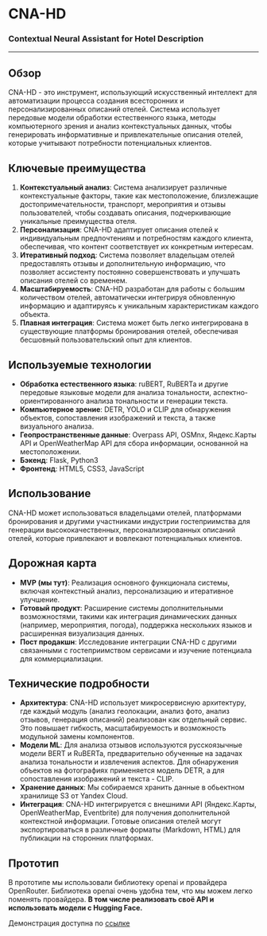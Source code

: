 # CNA-HD
### Contextual Neural Assistant for Hotel Description

---

## Обзор
CNA-HD - это инструмент, использующий искусственный интеллект для автоматизации процесса создания всесторонних и персонализированных описаний отелей. Система использует передовые модели обработки естественного языка, методы компьютерного зрения и анализ контекстуальных данных, чтобы генерировать информативные и привлекательные описания отелей, которые учитывают потребности потенциальных клиентов.

## Ключевые преимущества
1. **Контекстуальный анализ**: Система анализирует различные контекстуальные факторы, такие как местоположение, близлежащие достопримечательности, транспорт, мероприятия и отзывы пользователей, чтобы создавать описания, подчеркивающие уникальные преимущества отеля.
2. **Персонализация**: CNA-HD адаптирует описания отелей к индивидуальным предпочтениям и потребностям каждого клиента, обеспечивая, что контент соответствует их конкретным интересам.
3. **Итеративный подход**: Система позволяет владельцам отелей предоставлять отзывы и дополнительную информацию, что позволяет ассистенту постоянно совершенствовать и улучшать описания отелей со временем.
4. **Масштабируемость**: CNA-HD разработан для работы с большим количеством отелей, автоматически интегрируя обновленную информацию и адаптируясь к уникальным характеристикам каждого объекта.
5. **Плавная интеграция**: Система может быть легко интегрирована в существующие платформы бронирования отелей, обеспечивая бесшовный пользовательский опыт для клиентов.

## Используемые технологии
- **Обработка естественного языка**: ruBERT, RuBERTa и другие передовые языковые модели для анализа тональности, аспектно-ориентированного анализа тональности и генерации текста.
- **Компьютерное зрение**: DETR, YOLO и CLIP для обнаружения объектов, сопоставления изображений и текста, а также визуального анализа.
- **Геопространственные данные**: Overpass API, OSMnx, Яндекс.Карты API и OpenWeatherMap API для сбора информации, основанной на местоположении.
- **Бэкенд**: Flask, Python3
- **Фронтенд**: HTML5, CSS3, JavaScript

## Использование
CNA-HD может использоваться владельцами отелей, платформами бронирования и другими участниками индустрии гостеприимства для генерации высококачественных, персонализированных описаний отелей, которые привлекают и вовлекают потенциальных клиентов.

## Дорожная карта
- **MVP (мы тут)**: Реализация основного функционала системы, включая контекстный анализ, персонализацию и итеративное улучшение.
- **Готовый продукт**: Расширение системы дополнительными возможностями, такими как интеграция динамических данных (например, мероприятия, погода), поддержка нескольких языков и расширенная визуализация данных.
- **Пост продакшн**: Исследование интеграции CNA-HD с другими связанными с гостеприимством сервисами и изучение потенциала для коммерциализации.

## Технические подробности
- **Архитектура**: CNA-HD использует микросервисную архитектуру, где каждый модуль (анализ геолокации, анализ фото, анализ отзывов, генерация описаний) реализован как отдельный сервис. Это повышает гибкость, масштабируемость и возможность модульной замены компонентов.
- **Модели ML**: Для анализа отзывов используются русскоязычные модели BERT и RuBERTa, предварительно обученные на задачах анализа тональности и извлечения аспектов. Для обнаружения объектов на фотографиях применяется модель DETR, а для сопоставления изображений и текста - CLIP.
- **Хранение данных**: Мы собираемся хранить данные в обьектном хранилище S3 от Yandex Cloud.
- **Интеграция**: CNA-HD интегрируется с внешними API (Яндекс.Карты, OpenWeatherMap, Eventbrite) для получения дополнительной контекстной информации. Готовые описания отелей могут экспортироваться в различные форматы (Markdown, HTML) для публикации на сторонних платформах.

## Прототип
В прототипе мы использовали библиотеку openai и провайдера OpenRouter. Библиотека openai очень удобна тем, что мы можем легко поменять провайдера. **В том числе реализовать своё API и использовать модели с Hugging Face.**

Демонстрация доступна по [ссылке](http://38.180.168.36/)
